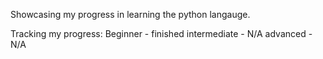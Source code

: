 Showcasing my progress in learning the python langauge.

Tracking my progress:
Beginner - finished
intermediate - N/A
advanced - N/A
